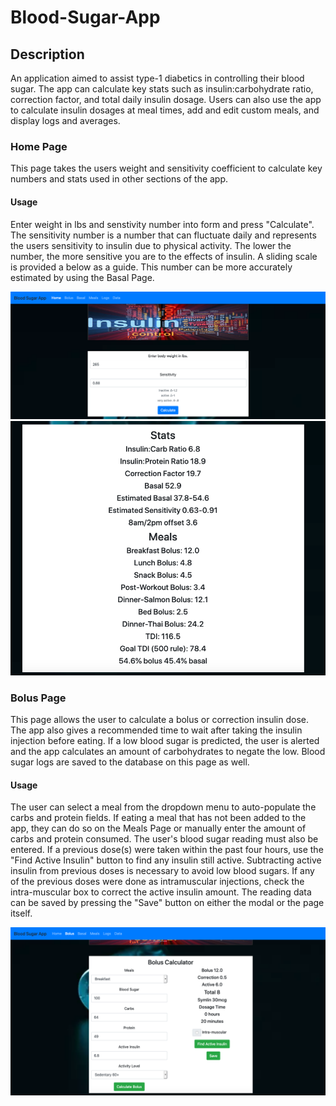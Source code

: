 # Blood-Sugar-App

## Description

An application aimed to assist type-1 diabetics in controlling their blood sugar. The app can calculate key stats such as insulin:carbohydrate ratio, correction factor, and total daily insulin dosage. Users can also use the app to calculate insulin dosages at meal times, add and edit custom meals, and display logs and averages.

### Home Page

This page takes the users weight and sensitivity coefficient to calculate key numbers and stats used in other sections of the app. 

#### Usage 

Enter weight in lbs and senstivity number into form and press "Calculate". The sensitivity number is a number that can fluctuate daily and represents the users sensitivity to insulin due to physical activity. The lower the number, the more sensitive you are to the effects of insulin. A sliding scale is provided a below as a guide. This number can be more accurately estimated by using the Basal Page.

![home 1](/assets/images/screenshots/home1.png)
![home 2](/assets/images/screenshots/home2.png)

### Bolus Page

This page allows the user to calculate a bolus or correction insulin dose. The app also gives a recommended time to wait after taking the insulin injection before eating. If a low blood sugar is predicted, the user is alerted and the app calculates an amount of carbohydrates to negate the low. Blood sugar logs are saved to the database on this page as well.

#### Usage

The user can select a meal from the dropdown menu to auto-populate the carbs and protein fields. If eating a meal that has not been added to the app, they can do so on the Meals Page or manually enter the amount of carbs and protein consumed. The user's blood sugar reading must also be entered. If a previous dose(s) were taken within the past four hours, use the "Find Active Insulin" button to find any insulin still active. Subtracting active insulin from previous doses is necessary to avoid low blood sugars. If any of the previous doses were done as intramuscular injections, check the intra-muscular box to correct the active insulin amount. The reading data can be saved by pressing the "Save" button on either the modal or the page itself.

![bolus](/assets/images/screenshots/bolus.png)
